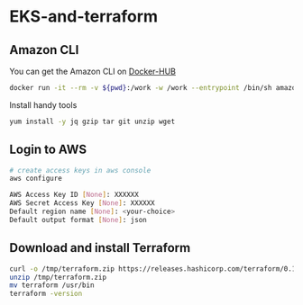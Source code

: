 # EKS-and-terraform 

## Amazon CLI 

You can get the Amazon CLI on [Docker-HUB](https://hub.docker.com/r/amazon/aws-cli)

```bash
docker run -it --rm -v ${pwd}:/work -w /work --entrypoint /bin/sh amazon/aws-cli:latest
``` 
Install handy tools 

```bash
yum install -y jq gzip tar git unzip wget
``` 

## Login to AWS 

```bash
# create access keys in aws console 
aws configure 

AWS Access Key ID [None]: XXXXXX 
AWS Secret Access Key [None]: XXXXXX 
Default region name [None]: <your-choice> 
Default output format [None]: json 
``` 

## Download and install Terraform 

```bash
curl -o /tmp/terraform.zip https://releases.hashicorp.com/terraform/0.14.5/terraform_0.14.5_linux_amd64.zip 
unzip /tmp/terraform.zip 
mv terraform /usr/bin 
terraform -version 
```


